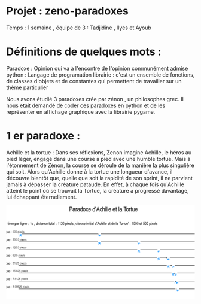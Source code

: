 # Projet : zeno-paradoxes 

Temps : 1 semaine , équipe de 3 : Tadjidine , Ilyes et Ayoub

# Définitions de quelques mots : 
Paradoxe : Opinion qui va à l'encontre de l'opinion communément admise
python : Langage de programation
librairie : c'est un ensemble de fonctions, de classes d'objets et de constantes qui permettent de travailler sur un thème particulier


Nous avons étudié 3 paradoxes crée par zénon , un philosophes grec. Il nous etait demandé de coder ces paradoxes en python et de les représenter en affichage graphique avec la librairie pygame.

# 1 er paradoxe : 

Achille et la tortue : 
Dans ses réflexions, Zenon imagine Achille, le héros au pied léger, engagé dans une course à pied avec une humble tortue. Mais à l'étonnement de Zénon, la course se déroule de la manière la plus singulière qui soit. Alors qu'Achille donne à la tortue une longueur d'avance, il découvre bientôt que, quelle que soit la rapidité de son sprint, il ne parvient jamais à dépasser la créature pataude. En effet, à chaque fois qu'Achille atteint le point où se trouvait la Tortue, la créature a progressé davantage, lui échappant éternellement.

![interface graphique du paradoxe](./image/AchilleEtLaTortue.png)




